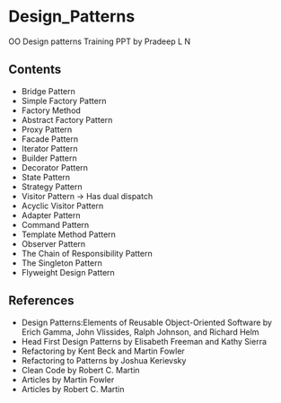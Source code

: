 # Design_Patterns
OO Design patterns
Training PPT by Pradeep L N

## Contents

* Bridge Pattern
* Simple Factory Pattern
* Factory Method
* Abstract Factory Pattern
* Proxy Pattern
* Facade Pattern
* Iterator Pattern
* Builder Pattern
* Decorator Pattern
* State Pattern
* Strategy Pattern
* Visitor Pattern -> Has dual dispatch
* Acyclic Visitor Pattern
* Adapter Pattern
* Command Pattern
* Template Method Pattern
* Observer Pattern
* The Chain of Responsibility Pattern
* The Singleton Pattern
* Flyweight Design Pattern

## References
* Design Patterns:Elements of Reusable Object-Oriented Software by Erich Gamma, John Vlissides, Ralph Johnson, and Richard Helm
* Head First Design Patterns by Elisabeth Freeman and Kathy Sierra
* Refactoring by Kent Beck and Martin Fowler
* Refactoring to Patterns by Joshua Kerievsky
* Clean Code by Robert C. Martin
* Articles by Martin Fowler
* Articles by Robert C. Martin
